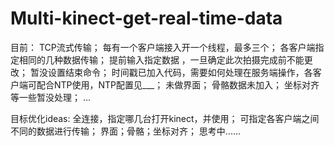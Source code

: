 # Multi-kinect-get-real-time-data



目前：
TCP流式传输；
每有一个客户端接入开一个线程，最多三个；
各客户端指定相同的几种数据传输；
提前输入指定数据 ，一旦确定此次拍摄完成前不能更改；
暂没设置结束命令；
时间戳已加入代码，需要如何处理在服务端操作，各客户端可配合NTP使用，NTP配置见___；
未做界面；
骨骼数据未加入；
坐标对齐等一些暂没处理；
...


目标优化ideas:
全连接，指定哪几台打开kinect，并使用；
可指定各客户端之间不同的数据进行传输；
界面；骨骼；坐标对齐；
思考中......